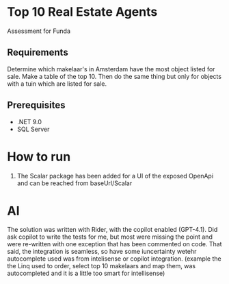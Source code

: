 # Top 10 Real Estate Agents
Assessment for Funda

## Requirements
Determine which makelaar's in Amsterdam have the most object listed for sale. 
Make a table of the top 10. 
Then do the same thing but only for objects with a tuin which are listed for sale.

## Prerequisites
- .NET 9.0
- SQL Server

# How to run
1. The Scalar package has been added for a UI of the exposed OpenApi and can be reached from baseUrl/Scalar

# AI
The solution was written with Rider, with the copilot enabled (GPT-4.1).
Did ask copilot to write the tests for me, but most were missing the point and were re-written with one exception that has been commented on code.
That said, the integration is seamless, so have some iuncertainty wetehr autocomplete used was from intelisense or copilot integration.
(example the the Linq used to order, select top 10 makelaars and map them, was autocompleted and it is a little too smart for intellisense)
